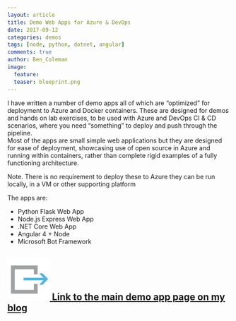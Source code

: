 ```yaml
---
layout: article
title: Demo Web Apps for Azure & DevOps
date: 2017-09-12
categories: demos
tags: [node, python, dotnet, angular]
comments: true
author: Ben_Coleman
image:
  feature: 
  teaser: blueprint.png
---
```

I have written a number of demo apps all of which are “optimized” for deployment to Azure and Docker containers. These are designed for demos and hands on lab exercises, to be used with Azure and DevOps CI & CD scenarios, where you need “something” to deploy and push through the pipeline.  
Most of the apps are small simple web applications but they are designed for ease of deployment, showcasing use of open source in Azure and running within containers, rather than complete rigid examples of a fully functioning architecture.

Note. There is no requirement to deploy these to Azure they can be run locally, in a VM or other supporting platform

The apps are:
- Python Flask Web App
- Node.js Express Web App
- .NET Core Web App
- Angular 4 + Node
- Microsoft Bot Framework

## [![link](/images/icons/link.svg) Link to the main demo app page on my blog](http://bencoleman.co.uk/demoapps/) 
